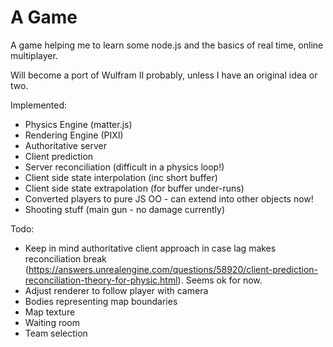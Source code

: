 # A Game

A game helping me to learn some node.js and the basics of real time, online multiplayer.

Will become a port of Wulfram II probably, unless I have an original idea or two.

Implemented:
* Physics Engine (matter.js)
* Rendering Engine (PIXI)
* Authoritative server
* Client prediction
* Server reconciliation (difficult in a physics loop!)
* Client side state interpolation (inc short buffer)
* Client side state extrapolation (for buffer under-runs)
* Converted players to pure JS OO - can extend into other objects now!
* Shooting stuff (main gun - no damage currently)

Todo:
* Keep in mind authoritative client approach in case lag makes reconciliation break (https://answers.unrealengine.com/questions/58920/client-prediction-reconciliation-theory-for-physic.html). Seems ok for now.
* Adjust renderer to follow player with camera
* Bodies representing map boundaries
* Map texture
* Waiting room
* Team selection

